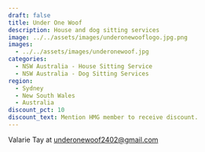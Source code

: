 ```yaml
---
draft: false
title: Under One Woof
description: House and dog sitting services
image: ../../assets/images/underonewooflogo.jpg.png
images:
  - ../../assets/images/underonewoof.jpg
categories:
  - NSW Australia - House Sitting Service
  - NSW Australia - Dog Sitting Services
region:
  - Sydney
  - New South Wales
  - Australia
discount_pct: 10
discount_text: Mention HMG member to receive discount.
---
```


Valarie Tay at underonewoof2402@gmail.com
